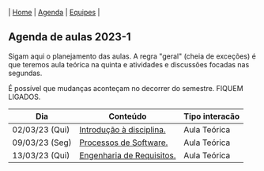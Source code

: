 | [Home](https://github.com/igorwiese/Engenharia-de-Software-BCC35E) | [Agenda](/pages/outline.md) | [Equipes](/pages/equipes.md) |

## Agenda de aulas 2023-1

Sigam aqui o planejamento das aulas. A regra "geral" (cheia de exceções) é que teremos aula teórica na quinta e atividades e discussões focadas nas segundas.

É possível que mudanças aconteçam no decorrer do semestre. FIQUEM LIGADOS.


Dia             | Conteúdo                                                                          | Tipo interacão
----------------|-----------------------------------------------------------------------------------|--------------------
 02/03/23 (Qui) | [Introdução à disciplina.](../notes/Lecture_01.pdf)                               | Aula Teórica 
 09/03/23 (Seg) | [Processos de Software.](../notes/Lecture_02.pdf)                                 | Aula Teórica 
 13/03/23 (Qui) | [Engenharia de Requisitos.](../notes/Lecture_03.pdf)                              | Aula Teórica

